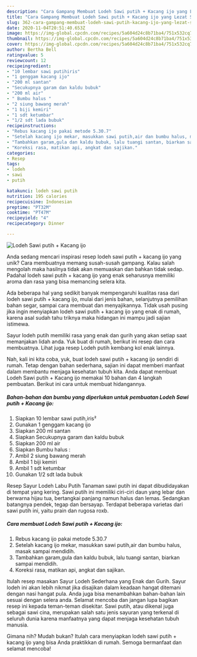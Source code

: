 ```yaml
---
description: "Cara Gampang Membuat Lodeh Sawi putih + Kacang ijo yang Lezat Sekali"
title: "Cara Gampang Membuat Lodeh Sawi putih + Kacang ijo yang Lezat Sekali"
slug: 362-cara-gampang-membuat-lodeh-sawi-putih-kacang-ijo-yang-lezat-sekali
date: 2020-11-04T20:51:40.653Z
image: https://img-global.cpcdn.com/recipes/5a604d24c8b71ba4/751x532cq70/lodeh-sawi-putih-kacang-ijo-foto-resep-utama.jpg
thumbnail: https://img-global.cpcdn.com/recipes/5a604d24c8b71ba4/751x532cq70/lodeh-sawi-putih-kacang-ijo-foto-resep-utama.jpg
cover: https://img-global.cpcdn.com/recipes/5a604d24c8b71ba4/751x532cq70/lodeh-sawi-putih-kacang-ijo-foto-resep-utama.jpg
author: Bertha Bell
ratingvalue: 5
reviewcount: 12
recipeingredient:
- "10 lembar sawi putihiris"
- "1 genggam kacang ijo"
- "200 ml santan"
- "Secukupnya garam dan kaldu bubuk"
- "200 ml air"
- " Bumbu halus "
- "2 siung bawang merah"
- "1 biji kemiri"
- "1 sdt ketumbar"
- "1/2 sdt lada bubuk"
recipeinstructions:
- "Rebus kacang ijo pakai metode 5.30.7"
- "Setelah kacang ijo mekar, masukkan sawi putih,air dan bumbu halus, masak sampai mendidih."
- "Tambahkan garam,gula dan kaldu bubuk, lalu tuangi santan, biarkan sampai mendidih."
- "Koreksi rasa, matikan api, angkat dan sajikan."
categories:
- Resep
tags:
- lodeh
- sawi
- putih

katakunci: lodeh sawi putih 
nutrition: 195 calories
recipecuisine: Indonesian
preptime: "PT32M"
cooktime: "PT47M"
recipeyield: "4"
recipecategory: Dinner

---
```



![Lodeh Sawi putih + Kacang ijo](https://img-global.cpcdn.com/recipes/5a604d24c8b71ba4/751x532cq70/lodeh-sawi-putih-kacang-ijo-foto-resep-utama.jpg)

Anda sedang mencari inspirasi resep lodeh sawi putih + kacang ijo yang unik? Cara membuatnya memang susah-susah gampang. Kalau salah mengolah maka hasilnya tidak akan memuaskan dan bahkan tidak sedap. Padahal lodeh sawi putih + kacang ijo yang enak seharusnya memiliki aroma dan rasa yang bisa memancing selera kita.

Ada beberapa hal yang sedikit banyak mempengaruhi kualitas rasa dari lodeh sawi putih + kacang ijo, mulai dari jenis bahan, selanjutnya pemilihan bahan segar, sampai cara membuat dan menyajikannya. Tidak usah pusing jika ingin menyiapkan lodeh sawi putih + kacang ijo yang enak di rumah, karena asal sudah tahu triknya maka hidangan ini mampu jadi sajian istimewa.

Sayur lodeh putih memiliki rasa yang enak dan gurih yang akan setiap saat memanjakan lidah anda. Yuk buat di rumah, berikut ini resep dan cara membuatnya. Lihat juga resep Lodeh putih kembang kol enak lainnya.


Nah, kali ini kita coba, yuk, buat lodeh sawi putih + kacang ijo sendiri di rumah. Tetap dengan bahan sederhana, sajian ini dapat memberi manfaat dalam membantu menjaga kesehatan tubuh kita. Anda dapat membuat Lodeh Sawi putih + Kacang ijo memakai 10 bahan dan 4 langkah pembuatan. Berikut ini cara untuk membuat hidangannya.

<!--inarticleads1-->

##### Bahan-bahan dan bumbu yang diperlukan untuk pembuatan Lodeh Sawi putih + Kacang ijo:

1. Siapkan 10 lembar sawi putih,iris²
1. Gunakan 1 genggam kacang ijo
1. Siapkan 200 ml santan
1. Siapkan Secukupnya garam dan kaldu bubuk
1. Siapkan 200 ml air
1. Siapkan  Bumbu halus :
1. Ambil 2 siung bawang merah
1. Ambil 1 biji kemiri
1. Ambil 1 sdt ketumbar
1. Gunakan 1/2 sdt lada bubuk


Resep Sayur Lodeh Labu Putih Tanaman sawi putih ini dapat dibudidayakan di tempat yang kering. Sawi putih ini memiliki ciri-ciri daun yang lebar dan berwarna hijau tua, bertangkai panjang namun halus dan lemas. Sedangkan batangnya pendek, tegap dan bersayap. Terdapat beberapa varietas dari sawi putih ini, yaitu prain dan rugosa roxb. 

<!--inarticleads2-->

##### Cara membuat Lodeh Sawi putih + Kacang ijo:

1. Rebus kacang ijo pakai metode 5.30.7
1. Setelah kacang ijo mekar, masukkan sawi putih,air dan bumbu halus, masak sampai mendidih.
1. Tambahkan garam,gula dan kaldu bubuk, lalu tuangi santan, biarkan sampai mendidih.
1. Koreksi rasa, matikan api, angkat dan sajikan.


Itulah resep masakan Sayur Lodeh Sederhana yang Enak dan Gurih. Sayur lodeh ini akan lebih nikmat jika disajikan dalam keadaan hangat ditemani dengan nasi hangat pula. Anda juga bisa menambahkan bahan-bahan lain sesuai dengan selera anda. Selamat mencoba dan jangan lupa bagikan resep ini kepada teman-teman disekitar. Sawi putih, atau dikenal juga sebagai sawi cina, merupakan salah satu jenis sayuran yang terkenal di seluruh dunia karena manfaatnya yang dapat menjaga kesehatan tubuh manusia. 

Gimana nih? Mudah bukan? Itulah cara menyiapkan lodeh sawi putih + kacang ijo yang bisa Anda praktikkan di rumah. Semoga bermanfaat dan selamat mencoba!
